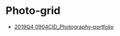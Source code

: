 # Photo-grid

* [2019Q4 0904CID_Photography-portfolio](./../../code_examples/2019Q4/0904CID_Photography-portfolio/README.md)